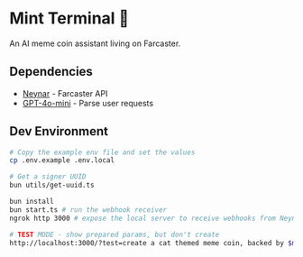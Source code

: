 # Mint Terminal 🤖

An AI meme coin assistant living on Farcaster.

## Dependencies

- [Neynar](https://neynar.com) - Farcaster API
- [GPT-4o-mini](https://platform.openai.com/docs/models/gpt-4o-mini) - Parse user requests

## Dev Environment

```sh
# Copy the example env file and set the values
cp .env.example .env.local

# Get a signer UUID
bun utils/get-uuid.ts

bun install
bun start.ts # run the webhook receiver
ngrok http 3000 # expose the local server to receive webhooks from Neynar
```

```sh
# TEST MODE - show prepared params, but don't create
http://localhost:3000/?test=create a cat themed meme coin, backed by $mfer
```
